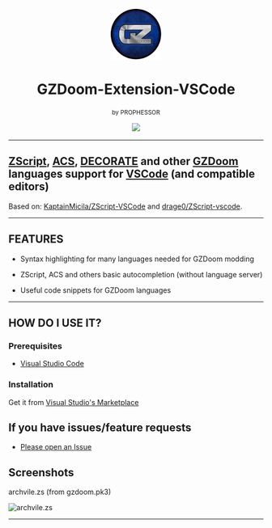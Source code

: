 <p align="center"><img width="100" height="100" src="./icons/GZDoom.png"></p>
<h1 align="center">GZDoom-Extension-VSCode</h1>
<center><small>by PROPHESSOR</small></center>

<p align="center">
<a href="https://github.com/PROPHESSOR/GZDoom-Extension-VSCode"><img src="https://img.shields.io/github/stars/PROPHESSOR/GZDoom-Extension-VSCode?style=for-the-badge"></a>
</p>

---

## [ZScript](https://zdoom.org/wiki/ZScript), [ACS](https://zdoom.org/wiki/ACS), [DECORATE](https://zdoom.org/wiki/DECORATE) and other [GZDoom](https://zdoom.org/index) languages support for [VSCode](https://code.visualstudio.com/) (and compatible editors)

Based on: [KaptainMicila/ZScript-VSCode](https://github.com/KaptainMicila/ZScript-VSCode) and [drage0/ZScript-vscode](https://github.com/drage0/ZScript-vscode).

---

## FEATURES

- Syntax highlighting for many languages needed for GZDoom modding

- ZScript, ACS and others basic autocompletion (without language server)

- Useful code snippets for GZDoom languages

---

## HOW DO I USE IT?

### Prerequisites

-   [Visual Studio Code](https://code.visualstudio.com/Download)

### Installation

Get it from [Visual Studio's Marketplace](https://marketplace.visualstudio.com/items?itemName=kaptainmicila.gzdoom-zscript)

## If you have issues/feature requests

- [Please open an Issue](https://github.com/PROPHESSOR/GZDoom-Extension-VSCode/issues)

## Screenshots

archvile.zs (from gzdoom.pk3)

![archvile.zs](https://raw.githubusercontent.com/KaptainMicila/ZScript-VSCode/master/icons/CodeScreenshot.png)

---
